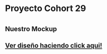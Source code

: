 <h1>Proyecto Cohort 29<h1>


<h2>Nuestro Mockup<h2>
  <a href="https://ibb.co/mFYcDsq">Ver diseño haciendo click aqui!</a>

